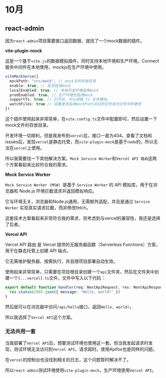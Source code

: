 # 10月

## react-admin

因为`react-admin`项目需要接口返回数据，就找了一个mock数据的插件。

**vite-plugin-mock**

这是一个基于`vite.js`的数据模拟插件，同时支持本地环境和生产环境。Connect服务中间件在本地使用，mockjs在生产环境中使用。

```ts
viteMockServe({
  mockPath: "src/mock", // mock文件存放目录
  enable: true, // 是否启用mock
  localEnabled: true, // 本地开发环境启用mock
  prodEnabled: true, // 生产环境也启用mock
  supportTs: true, // 打开后，可以读取 ts 文件模块。
  watchFiles: true // 设置是否监视mockPath对应的文件夹内文件中的更改
})
```

这个插件使用起来非常简单，在`vite.config.ts`文件中配置即可，然后设置一下mock文件的存放目录。

开发环境一切顺利，但是我发布到`vercel`后，接口一直为404。查看了文档和issues后，发现`vercel`是静态托管，而`vite-plugin-mock`是基于`node`的，所以无法在`vercel`上使用。

所以我需要找一下其他解决方案。`Mock Service Worker`和`Vercel API 路由`这两个方案看起来比较符合我的需求。

**Mock Service Worker**

`Mock Service Worker (MSW) `是基于 `Service Worker` 的 API 模拟库，用于在浏览器和 Node.js 环境拦截请求并返回模拟响应。

它与环境无关，浏览器和Node.js通用，无需额外适配，并且是通过 `Service Worker` 实现真实请求拦截，而非修改fetch。

这套技术方案看起来非常符合我的需求，但考虑到与vercel的兼容性，我还是选择了后者。

**Vercel API**

Vercel API 路由 是 Vercel 提供的无服务器函数（Serverless Functions）方案，用于在静态托管上创建 API 端点。

它无需维护服务器，按需执行，并且随项目部署自动生效。

使用起来非常简单，只需要在项目根目录创建一个`api`文件夹，然后在文件夹中创建一个`[...vercel].ts`文件，文件中写入以下代码：

```ts
export default function handler(req: NextApiRequest, res: NextApiResponse) {
  res.status(200).json({ message: 'Hello, world!' })
}
```

然后就可以在浏览器中访问`/api/hello`接口，返回`Hello, world!`。

所以我选择了`Vercel API`这个方案。

### 无法共用一套

当我部署了`Vercel API`后，想要测试环境也使用这一套。但当我发起请求时发现，测试环境无法访问到`Vercel API`，请求超时。使用Apifox也是同样的问题。

在`vercel`的控制台也没找到相关的日志，这个问题暂时解决不了。

所以`react-admin`测试环境使用`vite-plugin-mock`，生产环境使用`Vercel API`。

